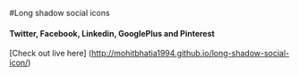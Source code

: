 #Long shadow social icons

#### Twitter, Facebook, Linkedin, GooglePlus and Pinterest
[Check out live here] (http://mohitbhatia1994.github.io/long-shadow-social-icon/)

